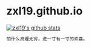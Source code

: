 # zxl19.github.io

[![zxl19's github stats](https://github-readme-stats.vercel.app/api?username=zxl19)](https://github.com/anuraghazra/github-readme-stats)

```markdown
怕什么真理无穷，进一寸有一寸的欢喜。
```

